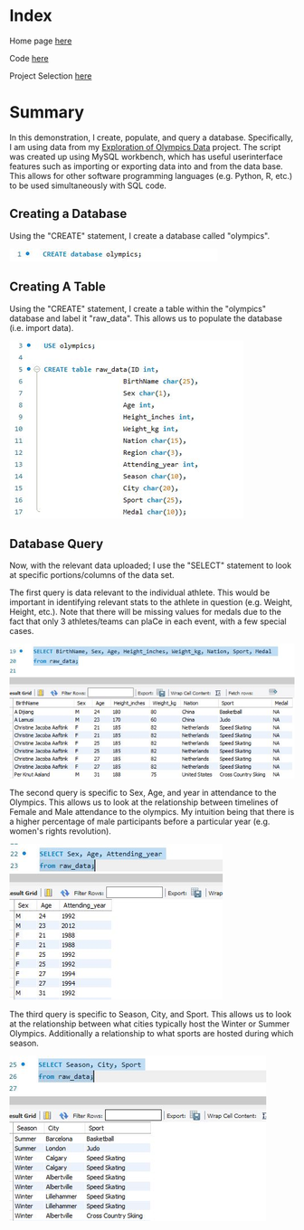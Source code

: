 # Index
Home page [here](https://github.com/JAMPS657/Personal_Projects)

Code [here](https://github.com/JAMPS657/Personal_Projects/blob/main/Personal%20Programming%20Projects/Basics%20of%20Database%20Query/Database_Query.sql)

Project Selection [here](https://github.com/JAMPS657/Personal_Projects/tree/main/Personal%20Programming%20Projects)

# Summary
In this demonstration, I create, populate, and query a database. Specifically, I am using data from my [Exploration of Olympics Data](https://github.com/JAMPS657/Personal_Projects/tree/main/Personal%20Programming%20Projects/Analysis%20of%20Olympics%20Data) project. The script was created up using MySQL workbench, which has useful userinterface features such as importing or exporting data into and from the data base. This allows for other software programming languages (e.g. Python, R, etc.) to be used simultaneously with SQL code.

## Creating a Database
Using the "CREATE" statement, I create a database called "olympics".

![](Images/Creating_a_database.JPG)

## Creating A Table
Using the "CREATE" statement, I create a table within the "olympics" database and label it "raw_data". This allows us to populate the database (i.e. import data).

![](Images/Using_and_populating_database.JPG)

## Database Query
Now, with the relevant data uploaded; I use the "SELECT" statement to look at specific portions/columns of the data set. 

The first query is data relevant to the individual athlete. This would be important in identifying relevant stats to the athlete in question (e.g. Weight, Height, etc.). Note that there will be missing values for medals due to the fact that only 3 athletes/teams can plaCe in each event, with a few special cases.

![](Images/Exploring_database.JPG)

The second query is specific to Sex, Age, and year in attendance to the Olympics. This allows us to look at the relationship between timelines of Female and Male attendance to the olympics. My intuition being that there is a higher percentage of male participants before a particular year (e.g. women's rights revolution).

![](Images/Exploring_database2.JPG)

The third query is specific to Season, City, and Sport. This allows us to look at the relationship between what cities typically host the Winter or Summer Olympics. Additionally a relationship to what sports are hosted during which season.

![](Images/Exploring_database3.JPG)
